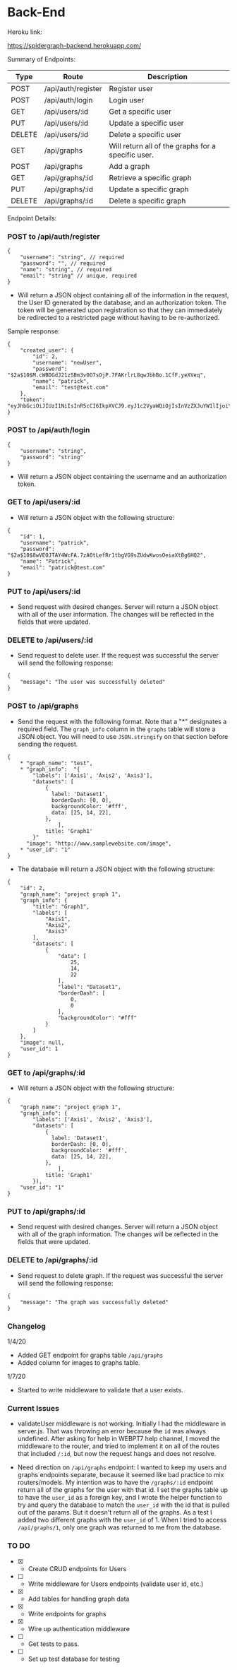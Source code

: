 # Back-End

Heroku link:

https://spidergraph-backend.herokuapp.com/

Summary of Endpoints:

| Type | Route  | Description   |
|---|---|---|
| POST  | /api/auth/register   | Register user  |
| POST  | /api/auth/login  | Login user  |
| GET  | /api/users/:id  | Get a specific user  |
| PUT   | /api/users/:id  | Update a specific user  |
| DELETE  | /api/users/:id  | Delete a specific user   |
| GET  | /api/graphs  | Will return all of the graphs for a specific user.  |
| POST  | /api/graphs  | Add a graph  |
| GET  | /api/graphs/:id  | Retrieve a specific graph   |
| PUT  | /api/graphs/:id   | Update a specific graph  |
| DELETE  | /api/graphs/:id   | Delete a specific graph  |


Endpoint Details:

### POST to /api/auth/register

```
{
    "username": "string", // required
    "password": "", // required
    "name": "string", // required
    "email": "string" // unique, required
}
```
- Will return a JSON object containing all of the information in the request, the User ID generated by the database, and an authorization token. The token will be generated upon registration so that they can immediately be redirected to a restricted page without having to be re-authorized.

Sample response:
```
{
    "created_user": {
        "id": 2,
        "username": "newUser",
        "password": "$2a$10$M.cWBDGdJ21zSBm3vOO7sOjP.7FAKrlrL8qwJbhBo.1CfF.yeXVeq",
        "name": "patrick",
        "email": "test@test.com"
    },
    "token": "eyJhbGciOiJIUzI1NiIsInR5cCI6IkpXVCJ9.eyJ1c2VyaWQiOjIsInVzZXJuYW1lIjoiY3NodXNoZXJlYmEiLCJpYXQiOjE1NzgxODkwMjEsImV4cCI6MTU3ODE5MjYyMX0.Sfmt0liQSfhbbhaZ4Oso9G9CgP_tYVgUZpNFAJcy6g0"
}
```

### POST to /api/auth/login

```
{
	"username": "string",
	"password": "string"
}
```
- Will return a JSON object containing the username and an authorization token.

### GET to /api/users/:id

- Will return a JSON object with the following structure:

```
{
    "id": 1,
    "username": "patrick",
    "password": "$2a$10$8wVEOJTAY4WcFA.7zA0tLefRr1tbgVG9sZUdwKwosOeiaXtBg6HQ2",
    "name": "Patrick",
    "email": "patrick@test.com"
}
```

### PUT to /api/users/:id

- Send request with desired changes. Server will return a JSON object with all of the user information. The changes will be reflected in the fields that were updated.

### DELETE to /api/users/:id

- Send request to delete user. If the request was successful the server will send the following response:

```
{
    "message": "The user was successfully deleted"
}
```
### POST to /api/graphs

- Send the request with the following format. Note that a "*" designates a required field. The `graph_info` column in the `graphs` table will store a JSON object. You will need to use `JSON.stringify` on that section before sending the request.

```
{
	* "graph_name": "test",
	* "graph_info":  "{
		"labels": ['Axis1', 'Axis2', 'Axis3'],
		"datasets": [
	        {
	          label: 'Dataset1',
	          borderDash: [0, 0],
	          backgroundColor: '#fff',
	          data: [25, 14, 22],
	        },
    			],
			title: 'Graph1'
		}"
	  "image": "http://www.samplewebsite.com/image",
    * "user_id": "1"
}
```

- The database will return a JSON object with the following structure:

```
{
    "id": 2,
    "graph_name": "project graph 1",
    "graph_info": {
        "title": "Graph1",
        "labels": [
            "Axis1",
            "Axis2",
            "Axis3"
        ],
        "datasets": [
            {
                "data": [
                    25,
                    14,
                    22
                ],
                "label": "Dataset1",
                "borderDash": [
                    0,
                    0
                ],
                "backgroundColor": "#fff"
            }
        ]
    },
    "image": null,
    "user_id": 1
}
```

### GET to /api/graphs/:id

- Will return a JSON object with the following structure:

```
{
	"graph_name": "project graph 1",
	"graph_info": {
		"labels": ['Axis1', 'Axis2', 'Axis3'],
		"datasets": [
	        {
	          label: 'Dataset1',
	          borderDash: [0, 0],
	          backgroundColor: '#fff',
	          data: [25, 14, 22],
	        },
    			],
			title: 'Graph1'
		}),
	"user_id": "1"
}
```

### PUT to /api/graphs/:id

- Send request with desired changes. Server will return a JSON object with all of the graph information. The changes will be reflected in the fields that were updated.

### DELETE to /api/graphs/:id

- Send request to delete graph. If the request was successful the server will send the following response:

```
{
    "message": "The graph was successfully deleted"
}
```

### Changelog

1/4/20

- Added GET endpoint for graphs table `/api/graphs`
- Added column for images to graphs table.

1/7/20

- Started to write middleware to validate that a user exists.

### Current Issues

- validateUser middleware is not working. Initially I had the middleware in server.js. That was throwing an error because the `id` was always undefined. After asking for help in WEBPT7 help channel, I moved the middleware to the router, and tried to implement it on all of the routes that included `/:id`, but now the request hangs and does not resolve.

- Need direction on `/api/graphs` endpoint: I wanted to keep my users and graphs endpoints separate, because it seemed like bad practice to mix routers/models. My intention was to have the `/graphs/:id` endpoint return all of the graphs for the user with that id. I set the graphs table up to have the `user_id` as a foreign key, and I wrote the helper function to try and query the database to match the `user_id` with the id that is pulled out of the params. But it doesn't return all of the graphs. As a test I added two different graphs with the `user_id` of 1. When I tried to access `/api/graphs/1`, only one graph was returned to me from the database.


### TO DO

- [x] - Create CRUD endpoints for Users
- [ ] - Write middleware for Users endpoints (validate user id, etc.)
- [x] - Add tables for handling graph data
- [x] - Write endpoints for graphs
- [x] - Wire up authentication middleware
- [ ] - Get tests to pass.
- [ ] - Set up test database for testing